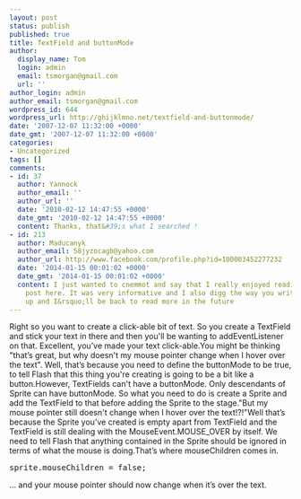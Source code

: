 ```yaml
---
layout: post
status: publish
published: true
title: TextField and buttonMode
author:
  display_name: Tom
  login: admin
  email: tsmorgan@gmail.com
  url: ''
author_login: admin
author_email: tsmorgan@gmail.com
wordpress_id: 644
wordpress_url: http://ghijklmno.net/textfield-and-buttonmode/
date: '2007-12-07 11:32:00 +0000'
date_gmt: '2007-12-07 11:32:00 +0000'
categories:
- Uncategorized
tags: []
comments:
- id: 37
  author: Yannock
  author_email: ''
  author_url: ''
  date: '2010-02-12 14:47:55 +0000'
  date_gmt: '2010-02-12 14:47:55 +0000'
  content: Thanks, that&#39;s what I searched !
- id: 213
  author: Maducanyk
  author_email: 58jyzocagb@yahoo.com
  author_url: http://www.facebook.com/profile.php?id=100003452277232
  date: '2014-01-15 00:01:02 +0000'
  date_gmt: '2014-01-15 00:01:02 +0000'
  content: I just wanted to cnemmot and say that I really enjoyed reading your blog
    post here. It was very informative and I also digg the way you write! Keep it
    up and I&rsquo;ll be back to read more in the future
---
```

<p>Right so you want to create a click-able bit of text. So you create a TextField and stick your text in there and then you'll be wanting to addEventListener on that. Excellent, you&#8217;ve made your text click-able.You might be thinking "that&#8217;s great, but why doesn't my mouse pointer change when I hover over the text". Well, that&#8217;s because you need to define the buttonMode to be true, to tell Flash that this thing you're creating is going to be a bit like a button.However, TextFields can't have a buttonMode. Only descendants of Sprite can have buttonMode. So what you need to do is create a Sprite and add the TextField to that before adding the Sprite to the stage."But my mouse pointer still doesn't change when I hover over the text!?!"Well that&#8217;s because the Sprite you&#8217;ve created is empty apart from TextField and the TextField is still dealing with the MouseEvent.MOUSE_OVER by itself. We need to tell Flash that anything contained in the Sprite should be ignored in terms of what the mouse is doing.That&#8217;s where mouseChildren comes in.
<pre>sprite.mouseChildren = false;</pre>... and your mouse pointer should now change when it&#8217;s over the text.</p>

